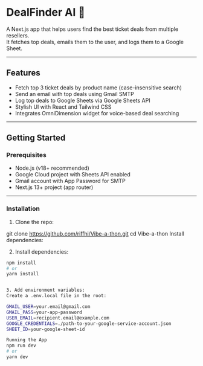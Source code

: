 # DealFinder AI 🎤

A Next.js app that helps users find the best ticket deals from multiple resellers.  
It fetches top deals, emails them to the user, and logs them to a Google Sheet.

---

## Features

- Fetch top 3 ticket deals by product name (case-insensitive search)  
- Send an email with top deals using Gmail SMTP  
- Log top deals to Google Sheets via Google Sheets API  
- Stylish UI with React and Tailwind CSS  
- Integrates OmniDimension widget for voice-based deal searching  

---

## Getting Started

### Prerequisites

- Node.js (v18+ recommended)  
- Google Cloud project with Sheets API enabled  
- Gmail account with App Password for SMTP  
- Next.js 13+ project (app router)

---

### Installation

1. Clone the repo:


git clone https://github.com/riffhi/Vibe-a-thon.git
cd Vibe-a-thon
Install dependencies:



2. Install dependencies:

```bash
npm install
# or
yarn install


3. Add environment variables:
Create a .env.local file in the root:

GMAIL_USER=your.email@gmail.com
GMAIL_PASS=your-app-password
USER_EMAIL=recipient.email@example.com
GOOGLE_CREDENTIALS=./path-to-your-google-service-account.json
SHEET_ID=your-google-sheet-id

Running the App
npm run dev
# or
yarn dev

